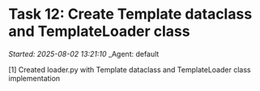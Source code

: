 # Task 12: Create Template dataclass and TemplateLoader class
_Started: 2025-08-02 13:21:10_
_Agent: default

[1] Created loader.py with Template dataclass and TemplateLoader class implementation
